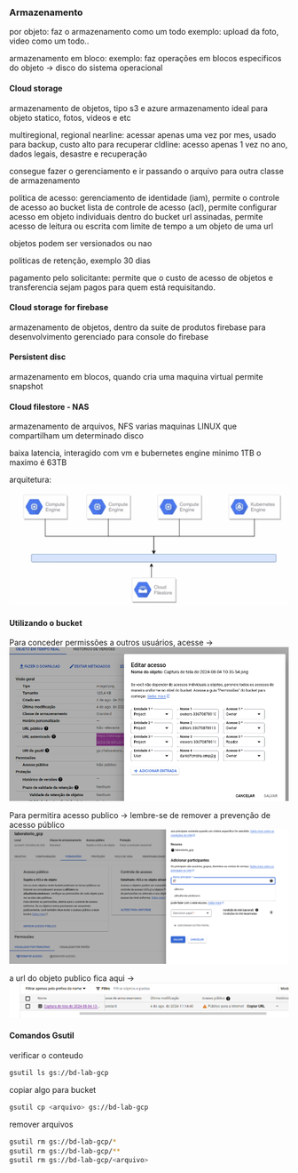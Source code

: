 ### Armazenamento

por objeto: faz o armazenamento como um todo
exemplo: upload da foto, video como um todo..

armazenamento em bloco: 
exemplo: faz operações em blocos especificos do objeto -> disco do sistema operacional


#### Cloud storage
armazenamento de objetos, tipo s3 e azure armazenamento
ideal para objeto statico, fotos, videos e etc

multiregional, regional
nearline: acessar apenas uma vez por mes, usado para backup, custo alto para recuperar
cldline: acesso apenas 1 vez no ano, dados legais, desastre e recuperação

consegue fazer o gerenciamento e ir passando o arquivo para outra classe de armazenamento

politica de acesso:
gerenciamento de identidade (iam), permite o controle de acesso ao bucket
lista de controle de acesso (acl), permite configurar acesso em objeto individuais dentro do bucket
url assinadas, permite acesso de leitura ou escrita com limite de tempo a um objeto de uma url

objetos podem ser versionados ou nao

politicas de retenção, exemplo 30 dias

pagamento pelo solicitante: permite que o custo de acesso de objetos e transferencia sejam pagos para quem está requisitando.

#### Cloud storage for firebase
armazenamento de objetos, dentro da suite de produtos firebase para desenvolvimento
gerenciado para console do firebase

#### Persistent disc
armazenamento em blocos, quando cria uma maquina virtual
permite snapshot

#### Cloud filestore - NAS
armazenamento de arquivos, NFS
varias maquinas LINUX que compartilham um determinado disco

baixa latencia, interagido com vm e bubernetes engine
minimo 1TB o maximo é 63TB

arquitetura:
![filestore](../img/cloud_filestore.png)



#### Utilizando o bucket

Para conceder permissões a outros usuários, acesse ->
![](../img/bucket_file_permitions.png)

Para permitira acesso publico ->
lembre-se de remover a prevenção de acesso público
![](../img/bucket_public_access.png)

a url do objeto publico fica aqui ->
![](../img/bucket_url_public_access.png)


#### Comandos Gsutil

verificar o conteudo
```bash
gsutil ls gs://bd-lab-gcp
```

copiar algo para bucket
```bash
gsutil cp <arquivo> gs://bd-lab-gcp
```

remover arquivos
```bash
gsutil rm gs://bd-lab-gcp/*
gsutil rm gs://bd-lab-gcp/**
gsutil rm gs://bd-lab-gcp/<arquivo>
```